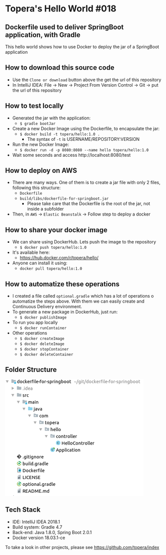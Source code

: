 # Topera's Hello World #018
## Dockerfile used to deliver SpringBoot application, with Gradle
This hello world shows how to use Docker to deploy the jar of a SpringBoot application

## How to download this source code
* Use the `Clone or download` button above the get the url of this repository
* In IntelliJ IDEA: File → New → Project From Version Control -> Git -> put the url of this repository

## How to test locally
* Generated the jar with the application:
    * `$ gradle bootJar`
* Create a new Docker Image using the Dockerfile, to encapsulate the jar:
    * `$ docker build -t topera/hello:1.0 .`
        * The syntax of `-t` is USERNAME/REPOSITORY:VERSION
* Run the new Docker Image:
    * `$ docker run -d -p 8080:8080 --name hello topera/hello:1.0`
* Wait some seconds and access http://localhost:8080/test

## How to deploy on AWS
* There are many ways. One of them is to create a jar file with only 2 files, following this structure:
    * `Dockerfile`
    * `build/libs/dockerfile-for-springboot.jar`
        * Please take care that the Dockerfile is the root of the jar, not inside a subfolder
* Then, in `AWS` -> `Elastic Beanstalk` -> Follow step to deploy a docker

## How to share your docker image
* We can share using DockerHub. Lets push the image to the repository
    * `$ docker push topera/hello:1.0`
* It's available here:
    * https://hub.docker.com/r/topera/hello/
* Anyone can install it using:
    * `docker pull topera/hello:1.0`

## How to automatize these operations
* I created a file called `optional.gradle` which has a lot of operations o automatize the steps above. With them we can easily create and Continuous Delivery environment.
* To generate a new package in DockerHub, just run:
    * `$ docker publishImage`
* To run you app locally
    * `$ docker runContainer`
* Other operations
    * `$ docker createImage`
    * `$ docker deleteImage`
    * `$ docker stopContainer`
    * `$ docker deleteContainer`

## Folder Structure
![folder-structure](./doc/files.png)

## Tech Stack
* IDE: IntelliJ IDEA 2018.1
* Build system: Gradle 4.7
* Back-end: Java 1.8.0, Spring Boot 2.0.1
* Docker version 18.03.1-ce

To take a look in other projects, please see https://github.com/topera/index


